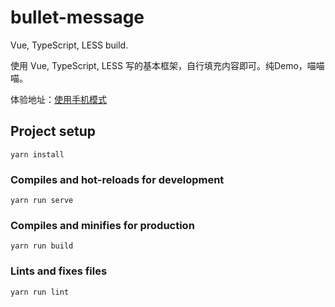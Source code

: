 # bullet-message

Vue, TypeScript, LESS build.

使用 Vue, TypeScript, LESS 写的基本框架，自行填充内容即可。纯Demo，喵喵喵。

体验地址：[使用手机模式](https://www.zweizhao.com/BulletMessage/dist/)

## Project setup
```
yarn install
```

### Compiles and hot-reloads for development
```
yarn run serve
```

### Compiles and minifies for production
```
yarn run build
```

### Lints and fixes files
```
yarn run lint
```
